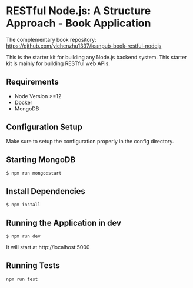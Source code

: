 # RESTful Node.js: A Structure Approach - Book Application

The complementary book repository:
https://github.com/yichenzhu1337/leanpub-book-restful-nodejs

This is the starter kit for building any Node.js backend system. This starter kit is mainly for building RESTful web APIs.

## Requirements
- Node Version >=12
- Docker
- MongoDB

## Configuration Setup
Make sure to setup the configuration properly in the config directory.

## Starting MongoDB
```
$ npm run mongo:start
```

## Install Dependencies
```
$ npm install
```

## Running the Application in dev
```
$ npm run dev
```

It will start at http://localhost:5000

## Running Tests
```
npm run test
```
